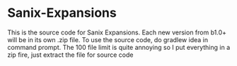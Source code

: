 # Sanix-Expansions
This is the source code for Sanix Expansions. Each new version from b1.0+ will be in its own .zip file. To use the source code, do gradlew idea in command prompt. The 100 file limit is quite annoying so I put everything in a zip fire, just extract the file for source code
